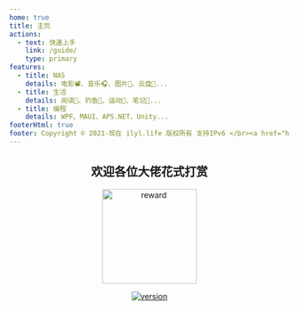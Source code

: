 ```yaml
---
home: true
title: 主页
actions:
  - text: 快速上手
    link: /guide/
    type: primary
features:
  - title: NAS
    details: 电影📽️、音乐🎧、图片📸、云盘💾...
  - title: 生活
    details: 阅读🔋、钓鱼🎣、运动🚴、笔记🔖...
  - title: 编程
    details: WPF、MAUI、APS.NET、Unity...
footerHtml: true
footer: Copyright ©️ 2021-现在 ilyl.life 版权所有 支持IPv6 </br><a href="http://beian.miit.gov.cn" target="_blank">苏ICP备2021053735号-1</a>&nbsp;&nbsp;<img src="备案图标.png" alt="公网备案"/>&nbsp;&nbsp;<a href="http://www.beian.gov.cn/portal/registerSystemInfo?recordcode=32118302000302" target="_blank">苏公网安备32118302000302号</a> 
---
```


<div style="text-align:center;">

## 欢迎各位大佬花式打赏

<img width="170" height="170" :src="$withBase('reward.png')" alt="reward"/>

[![version](https://badgen.net/github/last-commit/Ly2JR/blog/main)](https://ilyl.life/)
</div>
